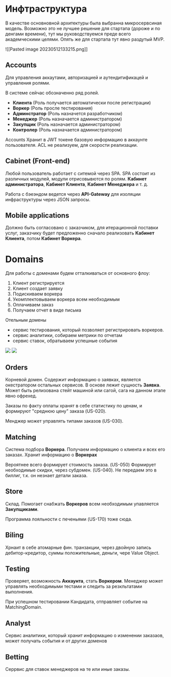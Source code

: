 
# Инфтраструктура

В качестве основновной архитектуры была выбранна микросервсиная модель. Возможно это не лучшее решение для стартапа (дороже и по денгами времени), тут мы руководствуемся преде всего академческими целями. Опять же для стартапа тут явно раздутый MVP.

![[Pasted image 20230512133215.png]]
## Accounts 

Для управления аккаутами, авторизацией и аутендитификацей и управления ролями.

В системе сейчас обозначенно ряд ролей. 

- **Клиента** (Роль получается автоматически после регистрации)
- **Воркер** (Роль просле тестирования)
- **Админстратор** (Роль назначется разработчиком)
- **Менеджер** (Роль назначается администратором)
- **Закупщик** (Роль назначается администратором)
- **Контролер** (Роль назначается администратором)

Accounts Хранит в JWT токене базовую информацию в аккаунте пользователя. ACL не реализуем, для скорости реализации.


## Cabinet (Front-end)

Любой пользователь работает с ситемой через SPA. SPA состоит из различных модулей, модули отрисовывются по ролям. **Кабинет администратора**, **Кабинет Клиента**, **Кабинет Менеджера** и т. д.

Работа с бэеэндом ведется через **API-Gateway** для изоляции инфраструктуры через JSON запросы.

## Mobile applications

Должно быть согласовано с заказчиком, для итерационной поставки услуг, заказчику будет предложенно сначало реализовать **Кабинет Клиента**, потом **Кабинет Воркера**.


# Domains

Для работы с доменами будем отталкиваться от основного флоу:

1. Клиент регистрируется
2. Клиент создает заявку
3. Подискиваем воркера
4. Укомплектовываем воркера всем необходимым
5. Оплачиваем заказ
6. Получаем отчет в виде письма 

Отельным домены
- сервис тестирования, который позволяет регистрировать воркеров.
- сервис аналитики, собираем метрики по отчетам
- сервис ставок, обратываем успешные события


![](https://documents.lucid.app/documents/ad67a0b2-f117-46e5-8dff-f41df47ec975/pages/~qgXeX-eI4DN?a=1261&x=-329&y=121&w=1518&h=1309&store=1&accept=image%2F*&auth=LCA%20e1f8a8ea6d33bf75fd96d59e3a0b1877785ff8d56181b6805a8a22fe77357144-ts%3D1683890294)
![](![](https://documents.lucid.app/documents/ad67a0b2-f117-46e5-8dff-f41df47ec975/pages/~qgXeX-eI4DN?a=1261&x=-329&y=121&w=1518&h=1309&store=1&accept=image%2F*&auth=LCA%20e1f8a8ea6d33bf75fd96d59e3a0b1877785ff8d56181b6805a8a22fe77357144-ts%3D1683890294))


## Orders

Корневой домен. Содержит информацию о заявках, является окестратором остальных сервисов. В основе лежит сущность **Заявка**. Может быть релизована стейт машиной или сагой, сага на данном этапе явно офрехед.

Заказы по факту оплаты хранят в себе статистику по ценам, и формируют "среднюю цену" заказа (US-020). 

Менджер может управлять типами заказов (US-030). 


## Matching

Система подбора **Воркера**. Получаем информацию о клиента и всех его заказах. Хранит информацию о **Воркерах**

Вероятнее всего формирует стоимость заказа. (US-050)
Формирует необходимые скидки, через субдомен. (US-040).
Не передаем это в биллиг, т.к. он незнает детали заказа.

## Store

Склад. Помогает снабжать **Воркеров** всем необходимым упавляется **Закупщиками**.

Программа лояльности с печеньями (US-170) тоже сюда.

## Biling 

Хрнаит в себе атомарные фин. транзакции, через двойную запись дебитор-кредитор, суммы положительные, деньги, чере Value Object.

## Testing

Проверяет, возможность **Аккаунта**, стать **Воркером**. Менеджер может управлять необходимыми тестами и следить за резкльтатами выполнения.

При успешном тестировании Кандидата, отправляет событие на MatchingDomain.

## Analyst

Сервис аналитики, который хранит информацию о изменении заказаов, может получать события и от других доменов

## Betting

Серрвис для ставок менеджеров на те или иные заказы.









